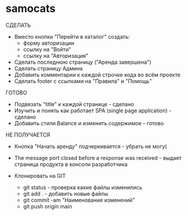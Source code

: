 # samocats
СДЕЛАТЬ
- Вместо кнопки "Перейти в каталог" создать:
    - форму авторизации
    - ссылку на "Войти"
    - ссылку на "Авторизация"
- Сделать последнюю страницу ("Аренда завершена")
- Сделать страницу Админа
- Добавить комментарии к каждой строчке кода во всём проекте
- Сделать footer с ссылками на "Правила" и "Помощь"


ГОТОВО
- Подвязать "title" к каждой странице - сделано
- Изучить и понять как работает SPA (single page application) - сделано
- Добавить стили Balance и изменить содержимое - готово


НЕ ПОЛУЧАЕТСЯ
- Кнопка "Начать аренду" подчеркивается - убрать не могу(
- The message port closed before a response was received - выдает страница продукта в консоли разработчика


- Клонировать на GIT
    - git status - проверка какие файлы изменились
    - git add . - добавить новые файлы
    - git commit -am "Наименование изменений"
    - git push origin main